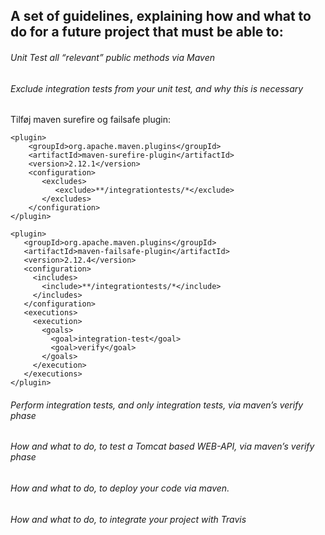 ## A set of guidelines, explaining how and what to do for a future project that must be able to:

###### Unit Test all “relevant” public methods via Maven
###### Exclude integration tests from your unit test, and why this is necessary

Tilføj maven surefire og failsafe plugin:
```
<plugin>
    <groupId>org.apache.maven.plugins</groupId>
    <artifactId>maven-surefire-plugin</artifactId>
    <version>2.12.1</version>
    <configuration>
       <excludes>
          <exclude>**/integrationtests/*</exclude>
       </excludes>
    </configuration>
</plugin>

<plugin>
   <groupId>org.apache.maven.plugins</groupId>
   <artifactId>maven-failsafe-plugin</artifactId>
   <version>2.12.4</version>
   <configuration>
     <includes>
       <include>**/integrationtests/*</include>
     </includes>
   </configuration>
   <executions>
     <execution>
       <goals>
         <goal>integration-test</goal>
         <goal>verify</goal>
       </goals>
     </execution>
   </executions>
</plugin>
```

###### Perform integration tests, and only integration tests, via maven’s verify phase
###### How and what to do, to test a Tomcat based WEB-API, via maven’s verify phase
###### How and what to do, to deploy your code via maven.
###### How and what to do, to integrate your project with Travis
